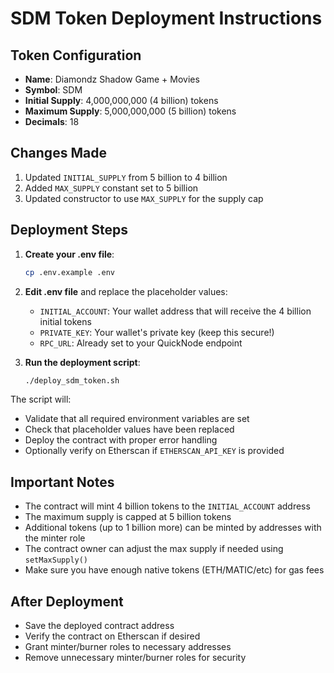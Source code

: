 # SDM Token Deployment Instructions

## Token Configuration
- **Name**: Diamondz Shadow Game + Movies
- **Symbol**: SDM
- **Initial Supply**: 4,000,000,000 (4 billion) tokens
- **Maximum Supply**: 5,000,000,000 (5 billion) tokens
- **Decimals**: 18

## Changes Made
1. Updated `INITIAL_SUPPLY` from 5 billion to 4 billion
2. Added `MAX_SUPPLY` constant set to 5 billion
3. Updated constructor to use `MAX_SUPPLY` for the supply cap

## Deployment Steps

1. **Create your .env file**:
   ```bash
   cp .env.example .env
   ```

2. **Edit .env file** and replace the placeholder values:
   - `INITIAL_ACCOUNT`: Your wallet address that will receive the 4 billion initial tokens
   - `PRIVATE_KEY`: Your wallet's private key (keep this secure!)
   - `RPC_URL`: Already set to your QuickNode endpoint

3. **Run the deployment script**:
   ```bash
   ./deploy_sdm_token.sh
   ```

The script will:
- Validate that all required environment variables are set
- Check that placeholder values have been replaced
- Deploy the contract with proper error handling
- Optionally verify on Etherscan if `ETHERSCAN_API_KEY` is provided

## Important Notes
- The contract will mint 4 billion tokens to the `INITIAL_ACCOUNT` address
- The maximum supply is capped at 5 billion tokens
- Additional tokens (up to 1 billion more) can be minted by addresses with the minter role
- The contract owner can adjust the max supply if needed using `setMaxSupply()`
- Make sure you have enough native tokens (ETH/MATIC/etc) for gas fees

## After Deployment
- Save the deployed contract address
- Verify the contract on Etherscan if desired
- Grant minter/burner roles to necessary addresses
- Remove unnecessary minter/burner roles for security